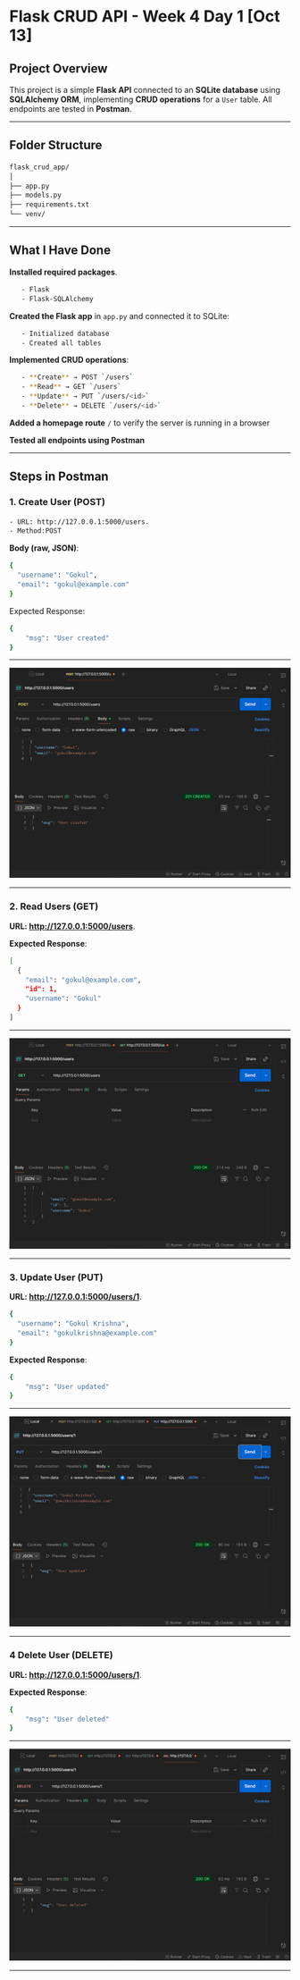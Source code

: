 # Flask CRUD API - Week 4 Day 1 [Oct 13]

## Project Overview

This project is a simple **Flask API** connected to an **SQLite database** using **SQLAlchemy ORM**, implementing **CRUD operations** for a `User` table. All endpoints are tested in **Postman**.

---

## Folder Structure

```bash
flask_crud_app/
│
├── app.py
├── models.py
├── requirements.txt
└── venv/
```

---

## What I Have Done

**Installed required packages**.

```bash
   - Flask
   - Flask-SQLAlchemy
```

**Created the Flask app** in `app.py` and connected it to SQLite:

```bash
   - Initialized database
   - Created all tables
```

**Implemented CRUD operations**:

```bash
   - **Create** → POST `/users`
   - **Read** → GET `/users`
   - **Update** → PUT `/users/<id>`
   - **Delete** → DELETE `/users/<id>`
```

**Added a homepage route** `/` to verify the server is running in a browser

**Tested all endpoints using Postman**  

---

## Steps in Postman

### 1. Create User (POST)

```bash
- URL: http://127.0.0.1:5000/users.
- Method:POST
```

**Body (raw, JSON)**:

```bash
{
  "username": "Gokul",
  "email": "gokul@example.com"
}
```

Expected Response:

```bash
{
    "msg": "User created"
}
```

---
![screenshot1](./Image/img1.PNG)

---

### 2. Read Users (GET)

**URL: <http://127.0.0.1:5000/users>**.

**Expected Response**:

```bash
[
  {
    "email": "gokul@example.com",
    "id": 1,
    "username": "Gokul"
  }
]
```

---
![screenshot1](./Image/img2.PNG)

---

### 3. Update User (PUT)

**URL: <http://127.0.0.1:5000/users/1>**.

```bash
{
  "username": "Gokul Krishna",
  "email": "gokulkrishna@example.com"
}
```

**Expected Response**:

```bash
{
    "msg": "User updated"
}
```

---
![screenshot1](./Image/img3.PNG)

---

### 4 Delete User (DELETE)

**URL: <http://127.0.0.1:5000/users/1>**.

**Expected Response**:

```bash
{
    "msg": "User deleted"
}
```

---
![screenshot1](./Image/img4.PNG)

---
